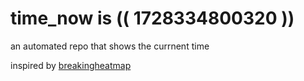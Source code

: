 # time_now is (( 1728334800320 ))

an automated repo that shows the currnent time

inspired by [breakingheatmap](https://github.com/breakingheatmap/breakingheatmap)
